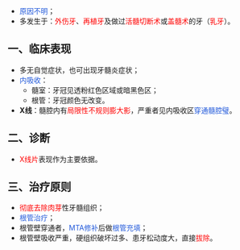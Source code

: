 * <font color="#245bdb">原因不明</font>；
* 多发生于：<font color="#ff0000">外伤牙</font>、<font color="#ff0000">再植牙</font>及做过<font color="#ff0000">活髓切断术</font>或<font color="#ff0000">盖髓术</font>的牙（<font color="#ff0000">乳牙</font>）。
## 一、临床表现
* 多无自觉症状，也可出现牙髓炎症状；
* <font color="#245bdb">内吸收</font>：
	* 髓室：牙冠见透粉红色区域或暗黑色区；
	* 根管：牙冠颜色无改变。
* **X线**：髓腔内有<font color="#ff0000">局限性不规则膨大影</font>，严重者见内吸收区<font color="#245bdb">穿通髓腔璧</font>。

## 二、诊断
* <font color="#ff0000">X线片</font>表现作为主要依据。

## 三、治疗原则
* <font color="#ff0000">彻底去除肉芽</font>性牙髓组织；
* <font color="#245bdb">根管治疗</font>；
* 根管壁穿通者，<font color="#245bdb">MTA修补</font>后做<font color="#245bdb">根管充填</font>；
* 根管壁吸收严重，硬组织破坏过多、患牙松动度大，直接<font color="#ff0000">拔除</font>。
